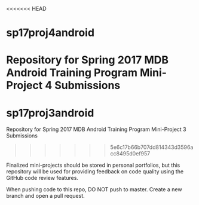 <<<<<<< HEAD
# sp17proj4android

Repository for Spring 2017 MDB Android Training Program Mini-Project 4 Submissions
=======
# sp17proj3android

Repository for Spring 2017 MDB Android Training Program Mini-Project 3 Submissions
>>>>>>> 5e6c17b66b707dd814343d3596acc8495d0ef957

Finalized mini-projects should be stored in personal portfolios, but this repository will be used for providing feedback on code quality using the GitHub code review features.

When pushing code to this repo, DO NOT push to master. Create a new branch and open a pull request.
